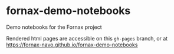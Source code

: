 # fornax-demo-notebooks
Demo notebooks for the Fornax project


Rendered html pages are accessible on this `gh-pages` branch, or at https://fornax-navo.github.io/fornax-demo-notebooks
